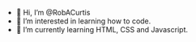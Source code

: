 - 👋 Hi, I’m @RobACurtis
- 👀 I’m interested in learning how to code.
- 🌱 I’m currently learning HTML, CSS and Javascript.

<!---
RobACurtis/RobACurtis is a ✨ special ✨ repository because its `README.md` (this file) appears on your GitHub profile.
You can click the Preview link to take a look at your changes.
--->
